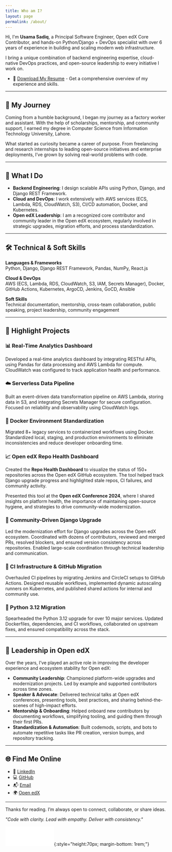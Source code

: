 ```yaml
---
title: Who am I?
layout: page
permalink: /about/
---
```


Hi, I'm **Usama Sadiq**, a Principal Software Engineer, Open edX Core Contributor, and hands-on Python/Django + DevOps specialist with over 6 years of experience in building and scaling modern web infrastructure.

I bring a unique combination of backend engineering expertise, cloud-native DevOps practices, and open-source leadership to every initiative I work on.
- 📄 [Download My Resume](/assets/resume.pdf) - Get a comprehensive overview of my experience and skills.

---

## 🌱 My Journey

Coming from a humble background, I began my journey as a factory worker and assistant. With the help of scholarships, mentorship, and community support, I earned my degree in Computer Science from Information Technology University, Lahore.

What started as curiosity became a career of purpose. From freelancing and research internships to leading open-source initiatives and enterprise deployments, I’ve grown by solving real-world problems with code.

---

## 🚀 What I Do

- **Backend Engineering**: I design scalable APIs using Python, Django, and Django REST Framework.
- **Cloud and DevOps**: I work extensively with AWS services (ECS, Lambda, RDS, CloudWatch, S3), CI/CD automation, Docker, and Kubernetes.
- **Open edX Leadership**: I am a recognized core contributor and community leader in the Open edX ecosystem, regularly involved in strategic upgrades, migration efforts, and process standardization.

---

## 🛠️ Technical & Soft Skills

**Languages & Frameworks**  
Python, Django, Django REST Framework, Pandas, NumPy, React.js

**Cloud & DevOps**  
AWS (ECS, Lambda, RDS, CloudWatch, S3, IAM, Secrets Manager), Docker, GitHub Actions, Kubernetes, ArgoCD, Jenkins, GoCD, Ansible

**Soft Skills**  
Technical documentation, mentorship, cross-team collaboration, public speaking, project leadership, community engagement

---

## 🔧 Highlight Projects

### 📊 Real-Time Analytics Dashboard
Developed a real-time analytics dashboard by integrating RESTful APIs, using Pandas for data processing and AWS Lambda for compute. CloudWatch was configured to track application health and performance.

### ☁️ Serverless Data Pipeline
Built an event-driven data transformation pipeline on AWS Lambda, storing data in S3, and integrating Secrets Manager for secure configuration. Focused on reliability and observability using CloudWatch logs.

### 🐳 Docker Environment Standardization
Migrated 8+ legacy services to containerized workflows using Docker. Standardized local, staging, and production environments to eliminate inconsistencies and reduce developer onboarding time.

### 📈 Open edX Repo Health Dashboard
Created the **Repo Health Dashboard** to visualize the status of 150+ repositories across the Open edX GitHub ecosystem. The tool helped track Django upgrade progress and highlighted stale repos, CI failures, and community activity. 

Presented this tool at the **Open edX Conference 2024**, where I shared insights on platform health, the importance of maintaining open-source hygiene, and strategies to drive community-wide modernization.

### 🧩 Community-Driven Django Upgrade
Led the modernization effort for Django upgrades across the Open edX ecosystem. Coordinated with dozens of contributors, reviewed and merged PRs, resolved blockers, and ensured version consistency across repositories. Enabled large-scale coordination through technical leadership and communication.

### 🔄 CI Infrastructure & GitHub Migration
Overhauled CI pipelines by migrating Jenkins and CircleCI setups to GitHub Actions. Designed reusable workflows, implemented dynamic autoscaling runners on Kubernetes, and published shared actions for internal and community use.

### 🐍 Python 3.12 Migration
Spearheaded the Python 3.12 upgrade for over 10 major services. Updated Dockerfiles, dependencies, and CI workflows, collaborated on upstream fixes, and ensured compatibility across the stack.

---

## 👥 Leadership in Open edX

Over the years, I’ve played an active role in improving the developer experience and ecosystem stability for Open edX:

- **Community Leadership**: Championed platform-wide upgrades and modernization projects. Led by example and supported contributors across time zones.
- **Speaker & Advocate**: Delivered technical talks at Open edX conferences, presenting tools, best practices, and sharing behind-the-scenes of high-impact efforts.
- **Mentorship & Onboarding**: Helped onboard new contributors by documenting workflows, simplifying tooling, and guiding them through their first PRs.
- **Standardization & Automation**: Built codemods, scripts, and bots to automate repetitive tasks like PR creation, version bumps, and repository tracking.

---

## 🌐 Find Me Online

- 🔗 [LinkedIn](https://linkedin.com/in/meharusama)
- 💻 [GitHub](https://github.com/UsamaSadiq)
- 📬 [Email](mailto:usama7274@gmail.com)
- 🌍 [Open edX](https://openedx.org/)

---

Thanks for reading. I’m always open to connect, collaborate, or share ideas. 

_"Code with clarity. Lead with empathy. Deliver with consistency."_

![Open edX Core Contributor Badge](assets/img/openedx-core-contributor-badge.svg){:style="height:70px; margin-bottom: 1rem;"}

